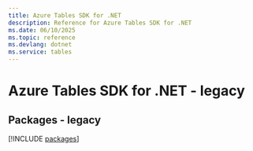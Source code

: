 ```yaml
---
title: Azure Tables SDK for .NET
description: Reference for Azure Tables SDK for .NET
ms.date: 06/10/2025
ms.topic: reference
ms.devlang: dotnet
ms.service: tables
---
```

# Azure Tables SDK for .NET - legacy
## Packages - legacy
[!INCLUDE [packages](tables-index.md)]